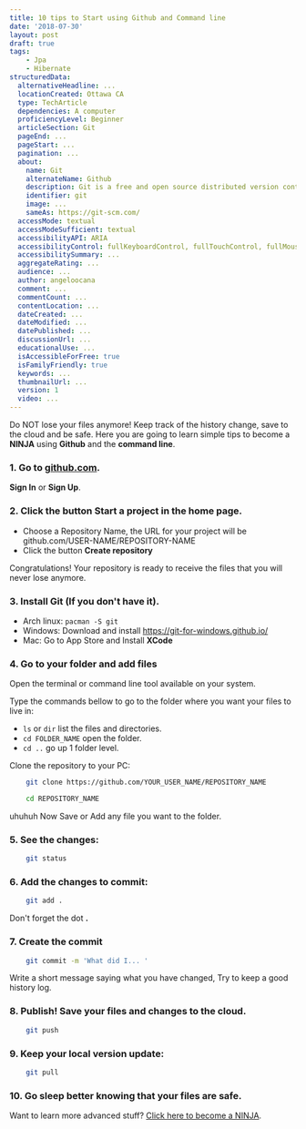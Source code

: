 ```yaml
---
title: 10 tips to Start using Github and Command line
date: '2018-07-30'
layout: post
draft: true
tags:
    - Jpa
    - Hibernate
structuredData:
  alternativeHeadline: ...  
  locationCreated: Ottawa CA
  type: TechArticle  
  dependencies: A computer
  proficiencyLevel: Beginner
  articleSection: Git
  pageEnd: ...
  pageStart: ...
  pagination: ...
  about:
    name: Git
    alternateName: Github
    description: Git is a free and open source distributed version control system designed to handle everything from small to very large projects with speed and efficiency.
    identifier: git
    image: ...
    sameAs: https://git-scm.com/
  accessMode: textual
  accessModeSufficient: textual
  accessibilityAPI: ARIA
  accessibilityControl: fullKeyboardControl, fullTouchControl, fullMouseControl
  accessibilitySummary: ...
  aggregateRating: ...
  audience: ...
  author: angeloocana
  comment: ...
  commentCount: ...
  contentLocation: ...
  dateCreated: ...
  dateModified: ...
  datePublished: ...
  discussionUrl: ...
  educationalUse: ...
  isAccessibleForFree: true
  isFamilyFriendly: true
  keywords: ...
  thumbnailUrl: ...
  version: 1
  video: ...
---
```


Do NOT lose your files anymore! Keep track of the history change, save to the cloud and be safe.
Here you are going to learn simple tips to become a **NINJA** using **Github** and the **command line**.

### 1. Go to [github.com](https://github.com).
  **Sign In** or **Sign Up**.

### 2. Click the button **Start a project** in the home page.
  - Choose a Repository Name, the URL for your project will be 
  github.com/USER-NAME/REPOSITORY-NAME
  - Click the button **Create repository**

  Congratulations! Your repository is ready to receive the files that you will never lose anymore.


### 3. Install Git (If you don't have it).
  - Arch linux: `pacman -S git`
  - Windows: Download and install https://git-for-windows.github.io/
  - Mac: Go to App Store and Install **XCode**


### 4. Go to your folder and add files

Open the terminal or command line tool available on your system.

Type the commands bellow to go to the folder where you want your files to live in:

 - `ls` or `dir` list the files and directories.
 - `cd FOLDER_NAME` open the folder.
 - `cd ..` go up 1 folder level.


Clone the repository to your PC:
```bash
    git clone https://github.com/YOUR_USER_NAME/REPOSITORY_NAME
```

```bash
    cd REPOSITORY_NAME
```

uhuhuh Now Save or Add any file you want to the folder.


### 5. See the changes:
```bash
    git status
```

### 6. Add the changes to commit:
```bash
    git add .
```
  Don't forget the dot **.**

### 7. Create the commit
```bash
    git commit -m 'What did I... '
```
  Write a short message saying what you have changed, Try to keep a good history log.

### 8. Publish! Save your files and changes to the cloud.
```bash
    git push
```

### 9. Keep your local version update:
```bash
    git pull
```

### 10. Go sleep better knowing that your files are safe.


Want to learn more advanced stuff? [Click here to become a NINJA](https://angeloocana.com/en/blog/git/git-setup/).

